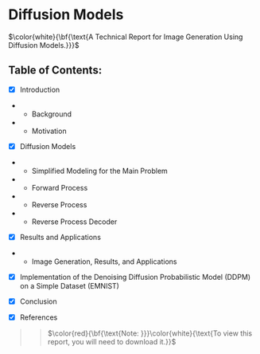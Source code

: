 # Diffusion Models
$\color{white}{\bf{\text{A Technical Report for Image Generation Using Diffusion Models.}}}$


## Table of Contents:
- [x] Introduction
- -  Background
- -  Motivation




- [x] Diffusion Models
- -  Simplified Modeling for the Main Problem
- -  Forward Process
- -  Reverse Process
- -  Reverse Process Decoder




- [x] Results and Applications
- -  Image Generation, Results, and Applications




- [x] Implementation of the Denoising Diffusion Probabilistic Model
(DDPM) on a Simple Dataset (EMNIST)




- [x] Conclusion




- [x] References

>> $\color{red}{\bf{\text{Note: }}}\color{white}{\text{To view this report, you will need to download it.}}$
